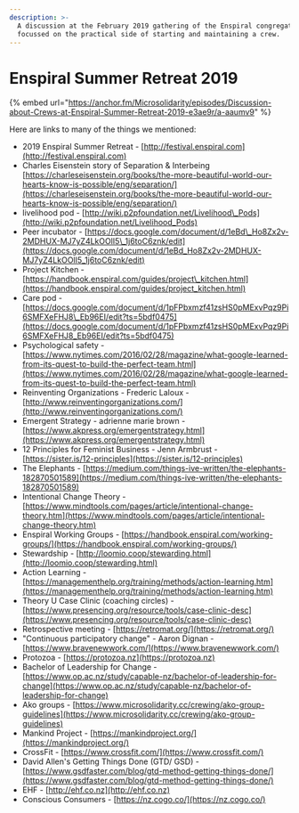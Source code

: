 ```yaml
---
description: >-
  A discussion at the February 2019 gathering of the Enspiral congregation,
  focussed on the practical side of starting and maintaining a crew.
---
```


# Enspiral Summer Retreat 2019

{% embed url="https://anchor.fm/Microsolidarity/episodes/Discussion-about-Crews-at-Enspiral-Summer-Retreat-2019-e3ae9r/a-aaumv9" %}



Here are links to many of the things we mentioned:

* 2019 Enspiral Summer Retreat - [http://festival.enspiral.com​](http://festival.enspiral.com​)
* Charles Eisenstein story of Separation & Interbeing [https://charleseisenstein.org/books/the-more-beautiful-world-our-hearts-know-is-possible/eng/separation/​](https://charleseisenstein.org/books/the-more-beautiful-world-our-hearts-know-is-possible/eng/separation/​)
* livelihood pod - [http://wiki.p2pfoundation.net/Livelihood\_Pods​](http://wiki.p2pfoundation.net/Livelihood_Pods​)
* Peer incubator - [https://docs.google.com/document/d/1eBd\_Ho8Zx2v-2MDHUX-MJ7yZ4LkOOlI5\_1j6toC6znk/edit​](https://docs.google.com/document/d/1eBd_Ho8Zx2v-2MDHUX-MJ7yZ4LkOOlI5_1j6toC6znk/edit​)
* Project Kitchen - [https://handbook.enspiral.com/guides/project\_kitchen.html​](https://handbook.enspiral.com/guides/project_kitchen.html​)
* Care pod - [https://docs.google.com/document/d/1pFPbxmzf41zsHS0pMExvPqz9Pi6SMFXeFHJ8\_Eb96EI/edit?ts=5bdf0475​](https://docs.google.com/document/d/1pFPbxmzf41zsHS0pMExvPqz9Pi6SMFXeFHJ8_Eb96EI/edit?ts=5bdf0475​)
* Psychological safety - [https://www.nytimes.com/2016/02/28/magazine/what-google-learned-from-its-quest-to-build-the-perfect-team.html​](https://www.nytimes.com/2016/02/28/magazine/what-google-learned-from-its-quest-to-build-the-perfect-team.html​)
* Reinventing Organizations - Frederic Laloux - [http://www.reinventingorganizations.com/​](http://www.reinventingorganizations.com/​)
* Emergent Strategy - adrienne marie brown - [https://www.akpress.org/emergentstrategy.html​](https://www.akpress.org/emergentstrategy.html​)
* 12 Principles for Feminist Business - Jenn Armbrust - [https://sister.is/12-principles​](https://sister.is/12-principles​)
* The Elephants - [https://medium.com/things-ive-written/the-elephants-182870501589​](https://medium.com/things-ive-written/the-elephants-182870501589​)
* Intentional Change Theory - [https://www.mindtools.com/pages/article/intentional-change-theory.htm​](https://www.mindtools.com/pages/article/intentional-change-theory.htm​)
* Enspiral Working Groups - [https://handbook.enspiral.com/working-groups/​](https://handbook.enspiral.com/working-groups/​)
* Stewardship - [http://loomio.coop/stewarding.html​](http://loomio.coop/stewarding.html​)
* Action Learning - [https://managementhelp.org/training/methods/action-learning.htm​](https://managementhelp.org/training/methods/action-learning.htm​)
* Theory U Case Clinic \(coaching circles\) - [https://www.presencing.org/resource/tools/case-clinic-desc​](https://www.presencing.org/resource/tools/case-clinic-desc​)
* Retrospective meeting - [https://retromat.org/​](https://retromat.org/​)
* "Continuous participatory change" - Aaron Dignan - [https://www.bravenewwork.com/​](https://www.bravenewwork.com/​)
* Protozoa - [https://protozoa.nz​](https://protozoa.nz​)
* Bachelor of Leadership for Change - [https://www.op.ac.nz/study/capable-nz/bachelor-of-leadership-for-change​](https://www.op.ac.nz/study/capable-nz/bachelor-of-leadership-for-change​)
* Ako groups - [https://www.microsolidarity.cc/crewing/ako-group-guidelines](https://www.microsolidarity.cc/crewing/ako-group-guidelines)
* Mankind Project - [https://mankindproject.org/​](https://mankindproject.org/​)
* CrossFit - [https://www.crossfit.com/​](https://www.crossfit.com/​)
* David Allen's Getting Things Done \(GTD/ GSD\) - [https://www.gsdfaster.com/blog/gtd-method-getting-things-done/​](https://www.gsdfaster.com/blog/gtd-method-getting-things-done/​)
* EHF - [http://ehf.co.nz​](http://ehf.co.nz​)
* Conscious Consumers - [https://nz.cogo.co/​](https://nz.cogo.co/​)

